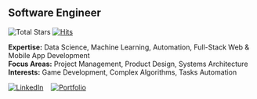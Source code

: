 ## **Software Engineer**
![Total Stars](https://img.shields.io/github/stars/castilloglenn?style=flat&label=Stars&logo=github)
[![Hits](https://hits.seeyoufarm.com/api/count/incr/badge.svg?url=https%3A%2F%2Fgithub.com%2Fcastilloglenn&count_bg=%230085EA&title_bg=%23555555&icon=github.svg&icon_color=%23FFFFFF&title=Visits&edge_flat=false)](https://hits.seeyoufarm.com)

**Expertise:** Data Science, Machine Learning, Automation, Full-Stack Web & Mobile App Development<br>
**Focus Areas:** Project Management, Product Design, Systems Architecture<br>
**Interests:** Game Development, Complex Algorithms, Tasks Automation

[![LinkedIn](https://img.shields.io/badge/LinkedIn-0A66C2?style=flat&logo=linkedin&logoColor=white)](https://www.linkedin.com/in/castilloglenn)
&nbsp;&nbsp;
[![Portfolio](https://img.shields.io/badge/Portfolio-000000?style=flat&logo=github&logoColor=white)](https://castilloglenn.github.io/)


